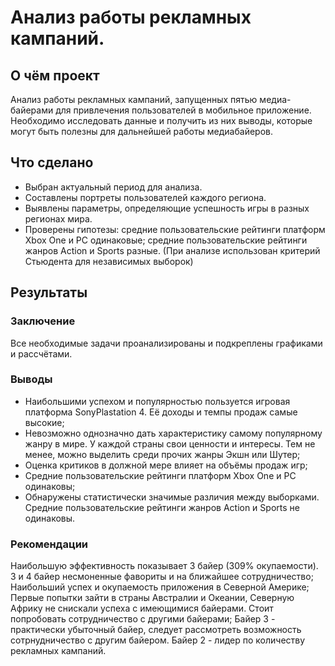 # Анализ работы рекламных кампаний.

## О чём проект
Анализ работы рекламных кампаний, запущенных пятью медиа-байерами для привлечения пользователей в мобильное приложение. Необходимо исследовать данные и получить из них выводы, которые могут быть полезны для дальнейшей работы медиабайеров.

## Что сделано
- Выбран актуальный период для анализа.
- Составлены портреты пользователей каждого региона.
- Выявлены параметры, определяющие успешность игры в разных регионах мира.
- Проверены гипотезы: средние пользовательские рейтинги платформ Xbox One и PC одинаковые;
средние пользовательские рейтинги жанров Action и Sports разные. (При анализе использован критерий Стьюдента для независимых выборок)

## Результаты

### Заключение   
Все необходимые задачи проанализированы и подкреплены графиками и рассчётами.  

### Выводы  

- Наибольшими успехом и популярностью пользуется игровая платформа SonyPlastation 4. Её доходы и темпы продаж самые высокие;
- Невозможно однозначно дать характеристику самому популярному жанру в мире. У каждой страны свои ценности и интересы. Тем не менее, можно выделить среди прочих жанры Экшн или Шутер;
- Оценка критиков в должной мере влияет на объёмы продаж игр;
- Средние пользовательские рейтинги платформ Xbox One и PC одинаковы;
- Обнаружены статистически значимые различия между выборками. Средние пользовательские рейтинги жанров Action и Sports не одинаковы.

### Рекомендации
Наибольшую эффективность показывает 3 байер (309% окупаемости). 3 и 4 байер несмоненные фавориты и на ближайшее сотрудничество;
Наибольший успех и окупаемость приложения в Северной Америке;
Первые попытки зайти в страны Австралии и Океании, Северную Африку не снискали успеха с имеющимися байерами. Стоит попробовать сотрудничество с другими байерами;
Байер 3 - практически убыточный байер, следует рассмотреть возможность сотрнудничество с другим байером.
Байер 2 - лидер по количеству рекламных кампаний.
